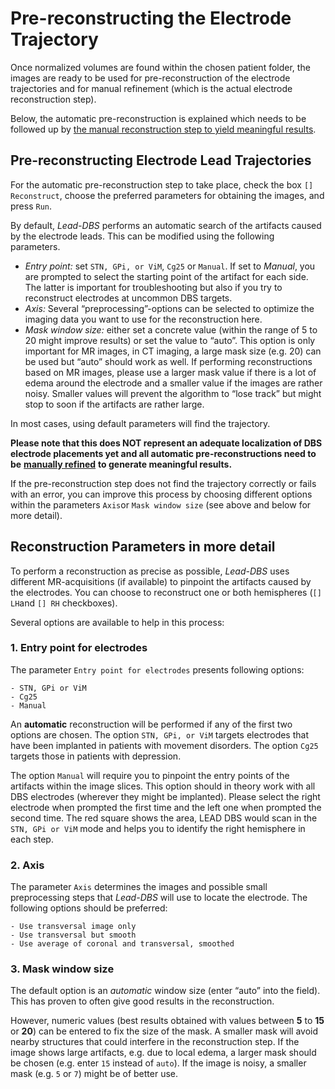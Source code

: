 # Pre-reconstructing the Electrode Trajectory

Once normalized volumes are found within the chosen patient folder, the images are ready to be used for pre-reconstruction of the electrode trajectories and for manual refinement \(which is the actual electrode reconstruction step\).

Below, the automatic pre-reconstruction is explained which needs to be followed up by [the manual reconstruction step to yield meaningful results](https://leaddbs.gitbooks.io/leaddbs-manual/content/manual_correction_of_electrode_localization/).

## Pre-reconstructing Electrode Lead Trajectories

For the automatic pre-reconstruction step to take place, check the box `[] Reconstruct`, choose the preferred parameters for obtaining the images, and press `Run`.

By default, _Lead-DBS_ performs an automatic search of the artifacts caused by the electrode leads. This can be modified using the following parameters.

* _Entry point:_ set `STN, GPi, or ViM`, `Cg25` or `Manual`. If set to _Manual_, you are prompted to select the starting point of the artifact for each side. The latter is important for troubleshooting but also if you try to reconstruct electrodes at uncommon DBS targets.
* _Axis:_ Several “preprocessing”-options can be selected to optimize the imaging data you want to use for the reconstruction here.
* _Mask window size:_ either set a concrete value \(within the range of 5 to 20 might improve results\) or set the value to “auto”. This option is only important for MR images, in CT imaging, a large mask size \(e.g. 20\) can be used but “auto” should work as well. If performing reconstructions based on MR images, please use a larger mask value if there is a lot of edema around the electrode and a smaller value if the images are rather noisy. Smaller values will prevent the algorithm to “lose track” but might stop to soon if the artifacts are rather large.

In most cases, using default parameters will find the trajectory.

**Please note that this does NOT represent an adequate localization of DBS electrode placements yet and all automatic pre-reconstructions need to be** [**manually refined**](https://leaddbs.gitbooks.io/leaddbs-manual/content/manual_correction_of_electrode_localization/) **to generate meaningful results.**

If the pre-reconstruction step does not find the trajectory correctly or fails with an error, you can improve this process by choosing different options within the parameters `Axis`or `Mask window size` \(see above and below for more detail\).

## Reconstruction Parameters in more detail

To perform a reconstruction as precise as possible, _Lead-DBS_ uses different MR-acquisitions \(if available\) to pinpoint the artifacts caused by the electrodes. You can choose to reconstruct one or both hemispheres \(`[] LH`and `[] RH` checkboxes\).

Several options are available to help in this process:

### 1. Entry point for electrodes

The parameter `Entry point for electrodes` presents following options:

```text
- STN, GPi or ViM
- Cg25
- Manual
```

An **automatic**  reconstruction will be performed if any of the first two options are chosen. The option `STN, GPi, or ViM` targets electrodes that have been implanted in patients with movement disorders. The option `Cg25` targets those in patients with depression.

The option `Manual` will require you to pinpoint the entry points of the artifacts within the image slices. This option should in theory work with all DBS electrodes \(wherever they might be implanted\). Please select the right electrode when prompted the first time and the left one when prompted the second time. The red square shows the area, LEAD DBS would scan in the `STN, GPi or ViM` mode and helps you to identify the right hemisphere in each step.

### 2. Axis

The parameter `Axis` determines the images and possible small preprocessing steps that _Lead-DBS_ will use to locate the electrode. The following options should be preferred:

```text
- Use transversal image only
- Use transversal but smooth
- Use average of coronal and transversal, smoothed
```

### 3. Mask window size

The default option is an _automatic_ window size \(enter “auto” into the field\). This has proven to often give good results in the reconstruction.

However, numeric values \(best results obtained with values between **5** to **15** or **20**\) can be entered to fix the size of the mask. A smaller mask will avoid nearby structures that could interfere in the reconstruction step. If the image shows large artifacts, e.g. due to local edema, a larger mask should be chosen \(e.g. enter `15` instead of `auto`\). If the image is noisy, a smaller mask \(e.g. `5` or `7`\) might be of better use.

